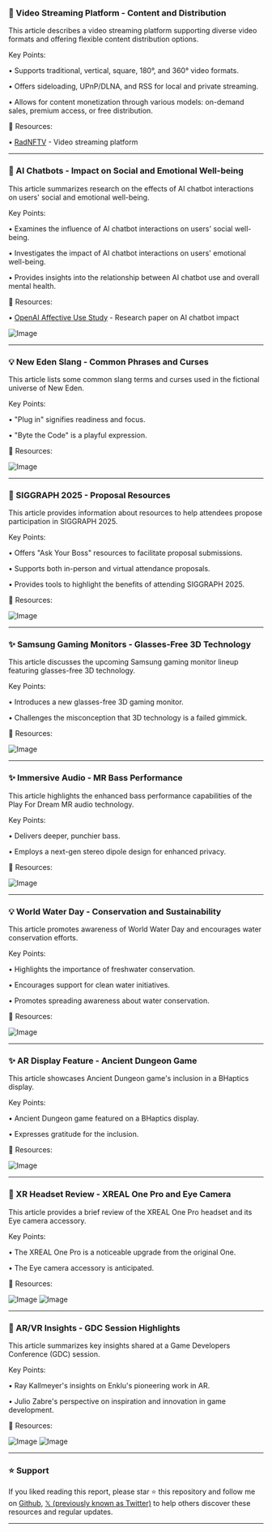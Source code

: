 ### 🤖 Video Streaming Platform - Content and Distribution

This article describes a video streaming platform supporting diverse video formats and offering flexible content distribution options.

Key Points:

• Supports traditional, vertical, square, 180°, and 360° video formats.


• Offers sideloading, UPnP/DLNA, and RSS for local and private streaming.


• Allows for content monetization through various models:  on-demand sales, premium access, or free distribution.


🔗 Resources:

• [RadNFTV](https://x.com/RadNFTV) - Video streaming platform


---
### 🤖 AI Chatbots - Impact on Social and Emotional Well-being

This article summarizes research on the effects of AI chatbot interactions on users' social and emotional well-being.

Key Points:

•  Examines the influence of AI chatbot interactions on users' social well-being.


•  Investigates the impact of AI chatbot interactions on users' emotional well-being.


•  Provides insights into the relationship between AI chatbot use and overall mental health.


🔗 Resources:

• [OpenAI Affective Use Study](https://openai.com/index/affective-use-study/…) - Research paper on AI chatbot impact


![Image](https://pbs.twimg.com/media/GmlLr1IXoAAokMr?format=jpg&name=small)


---
### 💡 New Eden Slang - Common Phrases and Curses

This article lists some common slang terms and curses used in the fictional universe of New Eden.

Key Points:

• "Plug in" signifies readiness and focus.


• "Byte the Code" is a playful expression.


🔗 Resources:

![Image](https://pbs.twimg.com/media/GmqCHHUWcAAAQrv?format=jpg&name=small)


---
### 🚀 SIGGRAPH 2025 -  Proposal Resources

This article provides information about resources to help attendees propose participation in SIGGRAPH 2025.

Key Points:

• Offers "Ask Your Boss" resources to facilitate proposal submissions.


• Supports both in-person and virtual attendance proposals.


• Provides tools to highlight the benefits of attending SIGGRAPH 2025.


🔗 Resources:

![Image](https://pbs.twimg.com/tweet_video_thumb/GmqCfheawAAygKt.jpg)


---
### ✨ Samsung Gaming Monitors - Glasses-Free 3D Technology

This article discusses the upcoming Samsung gaming monitor lineup featuring glasses-free 3D technology.

Key Points:

• Introduces a new glasses-free 3D gaming monitor.


• Challenges the misconception that 3D technology is a failed gimmick.


🔗 Resources:

![Image](https://pbs.twimg.com/media/Gmav25vXIAAuPtt.png)


---
### ✨ Immersive Audio - MR Bass Performance

This article highlights the enhanced bass performance capabilities of the Play For Dream MR audio technology.

Key Points:

• Delivers deeper, punchier bass.


• Employs a next-gen stereo dipole design for enhanced privacy.


🔗 Resources:

![Image](https://pbs.twimg.com/media/GmThiLRaoAEh3kV?format=jpg&name=small)


---
### 💡 World Water Day - Conservation and Sustainability

This article promotes awareness of World Water Day and encourages water conservation efforts.

Key Points:

• Highlights the importance of freshwater conservation.


• Encourages support for clean water initiatives.


• Promotes spreading awareness about water conservation.


🔗 Resources:

![Image](https://pbs.twimg.com/media/GmSXWS4bgAEzXr-?format=jpg&name=small)


---
### ✨ AR Display Feature - Ancient Dungeon Game

This article showcases Ancient Dungeon game's inclusion in a BHaptics display.

Key Points:

• Ancient Dungeon game featured on a BHaptics display.


• Expresses gratitude for the inclusion.


🔗 Resources:

![Image](https://pbs.twimg.com/media/GmgZKGbXAAATmJu?format=jpg&name=900x900)


---
### 🚀 XR Headset Review - XREAL One Pro and Eye Camera

This article provides a brief review of the XREAL One Pro headset and its Eye camera accessory.

Key Points:

• The XREAL One Pro is a noticeable upgrade from the original One.


• The Eye camera accessory is anticipated.


🔗 Resources:

![Image](https://pbs.twimg.com/media/Gml5m9Ua4AAnqrU?format=jpg&name=small)
![Image](https://pbs.twimg.com/media/Gml5nMhboAA_jIw?format=jpg&name=small)


---
### 🤖 AR/VR Insights - GDC Session Highlights

This article summarizes key insights shared at a Game Developers Conference (GDC) session.

Key Points:

•  Ray Kallmeyer's insights on Enklu's pioneering work in AR.


•  Julio Zabre's perspective on inspiration and innovation in game development.


🔗 Resources:

![Image](https://pbs.twimg.com/media/GmmGySpaEAI2M8o?format=jpg&name=small)
![Image](https://pbs.twimg.com/media/GmmG0XuaEAQSSxW?format=jpg&name=small)


---

### ⭐️ Support

If you liked reading this report, please star ⭐️ this repository and follow me on [Github](https://github.com/Drix10), [𝕏 (previously known as Twitter)](https://x.com/DRIX_10_) to help others discover these resources and regular updates.

---